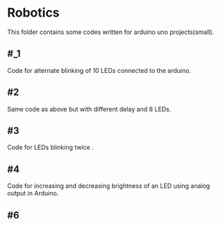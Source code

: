 # Robotics
This folder contains some codes written for arduino uno  projects(small).

#_1
----------------------------------------------------
Code for alternate blinking of 10 LEDs connected to the arduino.


#2
---------------------------------------------------- 
Same code as above but with different delay and 8 LEDs.

#3
----------------------------------------------------
Code for LEDs blinking twice .

#4
----------------------------------------------------
Code for increasing and decreasing brightness of an  LED using analog output in Arduino.

#6
----------------------------------------------------
